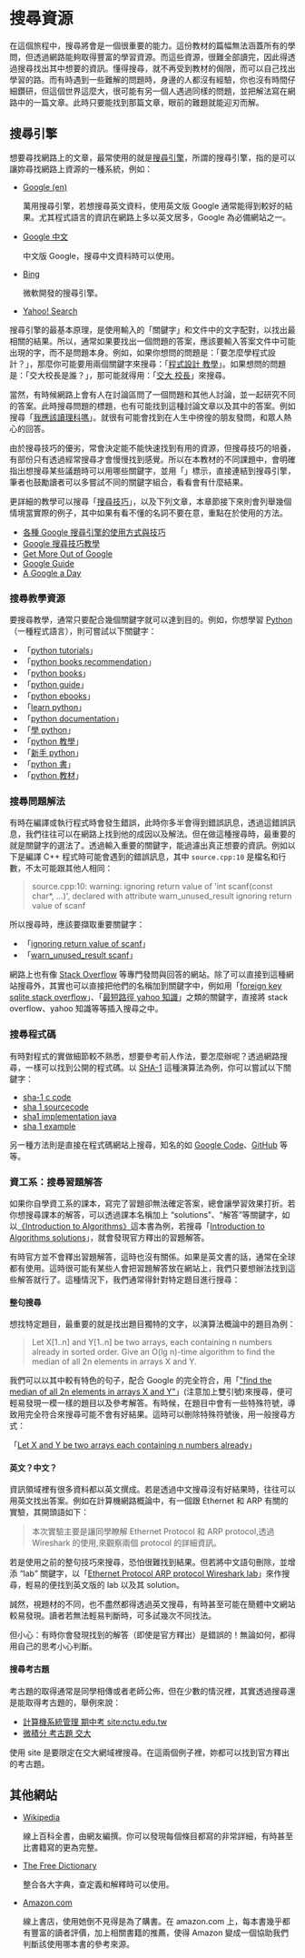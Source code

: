 # 搜尋資源

在這個旅程中，搜尋將會是一個很重要的能力。這份教材的篇幅無法涵蓋所有的學問，但透過網路能夠取得豐富的學習資源。而這些資源，很難全部讀完，因此得透過搜尋找出其中想要的資訊。懂得搜尋，就不再受到教材的侷限，而可以自己找出學習的路。而有時遇到一些難解的問題時，身邊的人都沒有經驗，你也沒有時間仔細鑽研，但這個世界這麼大，很可能有另一個人遇過同樣的問題，並把解法寫在網路中的一篇文章。此時只要能找到那篇文章，眼前的難題就能迎刃而解。

## 搜尋引擎

想要尋找網路上的文章，最常使用的就是[搜尋引擎](http://en.wikipedia.org/wiki/Web_search_engine)，所謂的搜尋引擎，指的是可以讓妳尋找網路上資源的一種系統，例如：

*   [Google (en)](https://www.google.com/?hl=en)

    萬用搜尋引擎，若想搜尋英文資料，使用英文版 Google 通常能得到較好的結果。尤其程式語言的資訊在網路上多以英文居多，Google 為必備網站之一。

*   [Google 中文](http://www.google.com.tw)

    中文版 Google，搜尋中文資料時可以使用。

*   [Bing](http://www.bing.com)

    微軟開發的搜尋引擎。

*   [Yahoo! Search](http://search.yahoo.com)

搜尋引擎的最基本原理，是使用輸入的「關鍵字」和文件中的文字配對，以找出最相關的結果。所以，通常如果要找出一個問題的答案，應該要輸入答案文件中可能出現的字，而不是問題本身。例如，如果你想問的問題是：「要怎麼學程式設計？」，那麼你可能要用兩個關鍵字來搜尋：「[程式設計 教學](https://www.google.com/search?q=%E7%A8%8B%E5%BC%8F%E8%A8%AD%E8%A8%88+%E6%95%99%E5%AD%B8)」。如果想問的問題是：「交大校長是誰？」，那可能就得用：「[交大 校長](https://www.google.com/search?q=%E4%BA%A4%E5%A4%A7+%E6%A0%A1%E9%95%B7)」來搜尋。

當然，有時候網路上會有人在討論區問了一個問題和其他人討論，並一起研究不同的答案。此時搜尋問題的標題，也有可能找到這種討論文章以及其中的答案。例如搜尋「[我應該讀理科嗎](https://www.google.com/search?q=%E6%88%91%E6%87%89%E8%A9%B2%E8%AE%80%E7%90%86%E7%A7%91%E5%97%8E)」。就很有可能會找到在人生中徬徨的朋友發問，和眾人熱心的回答。

由於搜尋技巧的優劣，常會決定能不能快速找到有用的資源，但搜尋技巧的培養，有部份只有透過經常搜尋才會慢慢找到感覺。所以在本教材的不同課題中，會明確指出想搜尋某些議題時可以用哪些關鍵字，並用「」標示，直接連結到搜尋引擎，筆者也鼓勵讀者可以多嘗試不同的關鍵字組合，看看會有什麼結果。

更詳細的教學可以搜尋「[搜尋技巧](https://www.google.com/search?q=%E6%90%9C%E5%B0%8B%E6%8A%80%E5%B7%A7)」，以及下列文章，本章節接下來則會列舉幾個情境當實際的例子，其中如果有看不懂的名詞不要在意，重點在於使用的方法。

*   [各種 Google 搜尋引擎的使用方式與技巧](http://www.gtwang.org/2013/10/tips-use-google-search-efficiently.html)
*   [Google 搜尋技巧教學](http://www.playpcesor.com/2014/05/google-search-tips-20.html)
*   [Get More Out of Google](http://www.hackcollege.com/blog/2011/11/23/infographic-get-more-out-of-google.html)
*   [Google Guide](http://www.googleguide.com)
*   [A Google a Day](http://www.agoogleaday.com)

### 搜尋教學資源

要搜尋教學，通常只要配合幾個關鍵字就可以達到目的。例如，你想學習 [Python](http://en.wikipedia.org/wiki/Python_%28programming_language%29)（一種程式語言），則可嘗試以下關鍵字：

*   「[python tutorials](https://www.google.com/search?q=python+tutorials)」
*   「[python books recommendation](https://www.google.com/search?q=python+books+recommendation)」
*   「[python books](https://www.google.com/search?q=python+books)」
*   「[python guide](https://www.google.com/search?q=python+guide)」
*   「[python ebooks](https://www.google.com/search?q=python+ebooks)」
*   「[learn python](https://www.google.com/search?q=learn+python)」
*   「[python documentation](https://www.google.com/search?q=python+documentation)」
*   「[學 python](https://www.google.com/search?q=%E5%AD%B8+python)」
*   「[python 教學](https://www.google.com/search?q=python+%E6%95%99%E5%AD%B8)」
*   「[新手 python](https://www.google.com/search?q=%E6%96%B0%E6%89%8B+python)」
*   「[python 書](https://www.google.com/search?q=python+%E6%9B%B8)」
*   「[python 教材](https://www.google.com/search?q=python+%E6%95%99%E6%9D%90)」

### 搜尋問題解法

有時在編譯或執行程式時會發生錯誤，此時你多半會得到錯誤訊息，透過這錯誤訊息，我們往往可以在網路上找到他的成因以及解法。但在做這種搜尋時，最重要的就是關鍵字的選法了。透過輸入重要的關鍵字，能過濾出真正想要的資訊。例如以下是編譯 C++ 程式時可能會遇到的錯誤訊息，其中 `source.cpp:10` 是檔名和行數，不太可能跟其他人相同：

> source.cpp:10: warning: ignoring return value of 'int scanf(const char*, ...)',
> declared with attribute warn_unused_result
> ignoring return value of scanf

所以搜尋時，應該要擷取重要關鍵字：

*   「[ignoring return value of scanf](https://www.google.com/search?q=ignoring+return+value+of+scanf)」
*   「[warn_unused_result scanf](https://www.google.com/search?q=warn_unused_result+scanf)」

網路上也有像 [Stack Overflow](http://stackoverflow.com) 等專門發問與回答的網站。除了可以直接到這種網站搜尋外，其實也可以直接把他們的名稱加到關鍵字中，例如用「[foreign key sqlite stack overflow](https://www.google.com/search?q=foreign+key+sqlite+stack+overflow)」、「[最短路徑 yahoo 知識](https://www.google.com/search?q=%E6%9C%80%E7%9F%AD%E8%B7%AF%E5%BE%91+yahoo+%E7%9F%A5%E8%AD%98)」之類的關鍵字，直接將 stack overflow、yahoo 知識等等插入搜尋之中。

### 搜尋程式碼

有時對程式的實做細節較不熟悉，想要參考前人作法，要怎麼辦呢？透過網路搜尋，一樣可以找到公開的程式碼。以 [SHA-1](http://en.wikipedia.org/wiki/SHA-1) 這種演算法為例，你可以嘗試以下關鍵字：

*   [sha-1 c code](https://www.google.com/search?q=sha-1+code)
*   [sha 1 sourcecode](https://www.google.com/search?q=sha+1+sourcecode)
*   [sha1 implementation java](https://www.google.com/search?q=sha1+implementation+java)
*   [sha 1 example](https://www.google.com/search?q=sha+1+example)

另一種方法則是直接在程式碼網站上搜尋，知名的如 [Google Code](http://code.google.com)、[GitHub](https://github.com) 等等。

### 資工系：搜尋習題解答

如果你自學資工系的課本，寫完了習題卻無法確定答案，總會讓學習效果打折。若你想搜尋課本的解答，可以透過課本名稱加上 <q>solutions</q>、<q>解答</q>等關鍵字，如以[《Introduction to Algorithms》](http://books.google.com.tw/books?id=3ik0nwEACAAJ)這本書為例，若搜尋「[Introduction to Algorithms solutions](https://www.google.com/search?q=Introduction+to+Algorithms+solutions)」，就會發現官方釋出的習題解答。

有時官方並不會釋出習題解答，這時也沒有關係。如果是英文書的話，通常在全球都有使用。這時很可能有某些人會把習題解答放在網站上，我們只要想辦法找到這些解答就行了。這種情況下，我們通常得針對特定題目進行搜尋：


#### 整句搜尋

想找特定題目，最重要的就是找出題目獨特的文字，以演算法概論中的題目為例：

> Let X[1..n] and Y[1..n] be two arrays, each containing n numbers already in sorted order. Give an O(lg n)-time algorithm to find the median of all 2n elements in arrays X and Y.

我們可以以其中較有特色的句子，配合 Google 的完全符合，用「[&quot;find the median of all 2n elements in arrays X and Y&quot;](https://www.google.com/search?q=%22find+the+median+of+all+2n+elements+in+arrays+X+and+Y%22)」(注意加上雙引號)來搜尋，便可輕易發現一模一樣的題目以及參考解答。有時候，在題目中會有一些特殊符號，導致用完全符合來搜尋可能不會有好結果。這時可以刪除特殊符號後，用一般搜尋方式：

「[Let X and Y be two arrays each containing n numbers already](https://www.google.com/search?q=Let+X+and+Y+be+two+arrays+each+containing+n+numbers+already)」

#### 英文？中文？

資訊領域裡有很多資料都以英文撰成。若是透過中文搜尋沒有好結果時，往往可以用英文找出答案。例如在計算機網路概論中，有一個跟 Ethernet 和 ARP 有關的實驗，其開頭語如下：

> 本次實驗主要是讓同學瞭解 Ethernet Protocol 和 ARP protocol,透過 Wireshark 的使用,來觀察兩個 protocol 的詳細資訊。

若是使用之前的整句技巧來搜尋，恐怕很難找到結果。但若將中文語句刪除，並增添 <q>lab</q> 關鍵字，以「[Ethernet Protocol  ARP protocol Wireshark lab](https://www.google.com/search?q=Ethernet+Protocol+ARP+protocol+Wireshark+lab)」來作搜尋，輕易的便找到英文版的 lab 以及其 solution。

誠然，視題材的不同，也不盡然都得透過英文搜尋，有時甚至可能在簡體中文網站較易發現。讀者若無法輕易判斷時，可多試幾次不同找法。

但小心：有時你會發現找到的解答（即使是官方釋出）是錯誤的！無論如何，都得用自己的思考小心判斷。

#### 搜尋考古題

考古題的取得通常是同學相傳或者老師公佈，但在少數的情況裡，其實透過搜尋還是能取得考古題的，舉例來說：

*   [計算機系統管理 期中考 site:nctu.edu.tw](https://www.google.com/search?q=%E8%A8%88%E7%AE%97%E6%A9%9F%E7%B3%BB%E7%B5%B1%E7%AE%A1%E7%90%86+%E6%9C%9F%E4%B8%AD%E8%80%83+site%3Anctu.edu.tw)
*   [微積分 考古題 交大](https://www.google.com/search?q=%E5%BE%AE%E7%A9%8D%E5%88%86+%E8%80%83%E5%8F%A4%E9%A1%8C+%E4%BA%A4%E5%A4%A7)

使用 site 是要限定在交大網域裡搜尋。在這兩個例子裡，妳都可以找到官方釋出的考古題。

## 其他網站

*   [Wikipedia](http://en.wikipedia.org)

    線上百科全書，由網友編撰。你可以發現每個條目都寫的非常詳細，有時甚至比書籍寫的更為完整。

*   [The Free Dictionary](http://www.thefreedictionary.com)

    整合各大字典，查定義和解釋時可以使用。

*   [Amazon.com](http://www.amazon.com)

    線上書店，使用她倒不見得是為了購書。在 amazon.com 上，每本書幾乎都有豐富的讀者評價，加上相關書籍的推薦，使得 Amazon 變成一個協助我們判斷該使用哪本書的參考來源。
